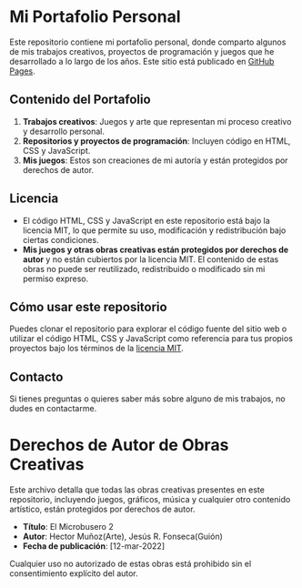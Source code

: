 # Mi Portafolio Personal

Este repositorio contiene mi portafolio personal, donde comparto algunos de mis trabajos creativos, proyectos de programación y juegos que he desarrollado a lo largo de los años. Este sitio está publicado en [GitHub Pages](https://jesusroberto64.github.io/Portafolio-JS-WEBPACK/).

## Contenido del Portafolio

1. **Trabajos creativos**: Juegos y arte que representan mi proceso creativo y desarrollo personal.
2. **Repositorios y proyectos de programación**: Incluyen código en HTML, CSS y JavaScript.
3. **Mis juegos**: Estos son creaciones de mi autoría y están protegidos por derechos de autor.

## Licencia

- El código HTML, CSS y JavaScript en este repositorio está bajo la licencia MIT, lo que permite su uso, modificación y redistribución bajo ciertas condiciones.
- **Mis juegos y otras obras creativas están protegidos por derechos de autor** y no están cubiertos por la licencia MIT. El contenido de estas obras no puede ser reutilizado, redistribuido o modificado sin mi permiso expreso.

## Cómo usar este repositorio

Puedes clonar el repositorio para explorar el código fuente del sitio web o utilizar el código HTML, CSS y JavaScript como referencia para tus propios proyectos bajo los términos de la [licencia MIT](LICENSE).

## Contacto

Si tienes preguntas o quieres saber más sobre alguno de mis trabajos, no dudes en contactarme.

# Derechos de Autor de Obras Creativas

Este archivo detalla que todas las obras creativas presentes en este repositorio, incluyendo juegos, gráficos, música y cualquier otro contenido artístico, están protegidos por derechos de autor.

- **Título**: El Microbusero 2
- **Autor**: Hector Muñoz(Arte), Jesús R. Fonseca(Guión)
- **Fecha de publicación**: [12-mar-2022]

Cualquier uso no autorizado de estas obras está prohibido sin el consentimiento explícito del autor.
